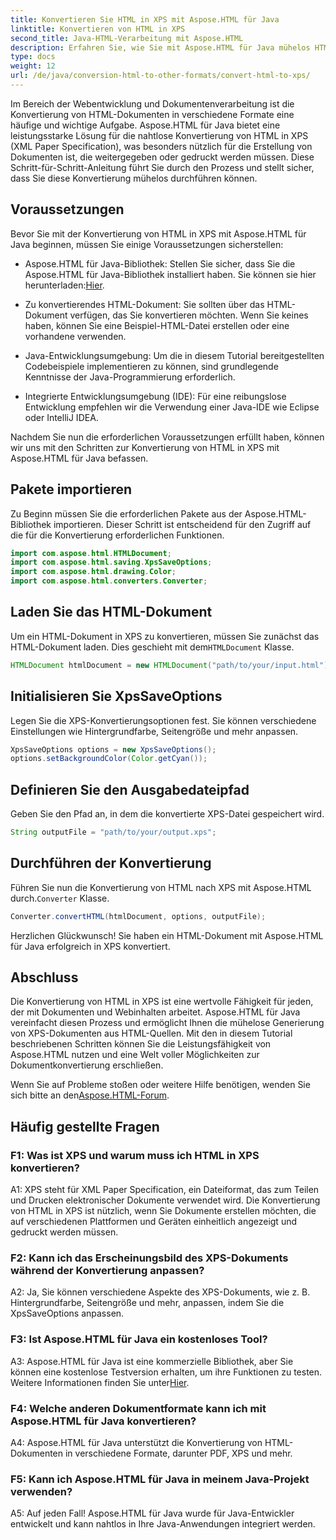 ```yaml
---
title: Konvertieren Sie HTML in XPS mit Aspose.HTML für Java
linktitle: Konvertieren von HTML in XPS
second_title: Java-HTML-Verarbeitung mit Aspose.HTML
description: Erfahren Sie, wie Sie mit Aspose.HTML für Java mühelos HTML in XPS konvertieren. Erstellen Sie mühelos plattformübergreifende Dokumente.
type: docs
weight: 12
url: /de/java/conversion-html-to-other-formats/convert-html-to-xps/
---
```

Im Bereich der Webentwicklung und Dokumentenverarbeitung ist die Konvertierung von HTML-Dokumenten in verschiedene Formate eine häufige und wichtige Aufgabe. Aspose.HTML für Java bietet eine leistungsstarke Lösung für die nahtlose Konvertierung von HTML in XPS (XML Paper Specification), was besonders nützlich für die Erstellung von Dokumenten ist, die weitergegeben oder gedruckt werden müssen. Diese Schritt-für-Schritt-Anleitung führt Sie durch den Prozess und stellt sicher, dass Sie diese Konvertierung mühelos durchführen können.

## Voraussetzungen

Bevor Sie mit der Konvertierung von HTML in XPS mit Aspose.HTML für Java beginnen, müssen Sie einige Voraussetzungen sicherstellen:

-  Aspose.HTML für Java-Bibliothek: Stellen Sie sicher, dass Sie die Aspose.HTML für Java-Bibliothek installiert haben. Sie können sie hier herunterladen:[Hier](https://releases.aspose.com/html/java/).

- Zu konvertierendes HTML-Dokument: Sie sollten über das HTML-Dokument verfügen, das Sie konvertieren möchten. Wenn Sie keines haben, können Sie eine Beispiel-HTML-Datei erstellen oder eine vorhandene verwenden.

- Java-Entwicklungsumgebung: Um die in diesem Tutorial bereitgestellten Codebeispiele implementieren zu können, sind grundlegende Kenntnisse der Java-Programmierung erforderlich.

- Integrierte Entwicklungsumgebung (IDE): Für eine reibungslose Entwicklung empfehlen wir die Verwendung einer Java-IDE wie Eclipse oder IntelliJ IDEA.

Nachdem Sie nun die erforderlichen Voraussetzungen erfüllt haben, können wir uns mit den Schritten zur Konvertierung von HTML in XPS mit Aspose.HTML für Java befassen.

## Pakete importieren

Zu Beginn müssen Sie die erforderlichen Pakete aus der Aspose.HTML-Bibliothek importieren. Dieser Schritt ist entscheidend für den Zugriff auf die für die Konvertierung erforderlichen Funktionen.

```java
import com.aspose.html.HTMLDocument;
import com.aspose.html.saving.XpsSaveOptions;
import com.aspose.html.drawing.Color;
import com.aspose.html.converters.Converter;
```

## Laden Sie das HTML-Dokument

 Um ein HTML-Dokument in XPS zu konvertieren, müssen Sie zunächst das HTML-Dokument laden. Dies geschieht mit dem`HTMLDocument` Klasse.

```java
HTMLDocument htmlDocument = new HTMLDocument("path/to/your/input.html");
```

## Initialisieren Sie XpsSaveOptions

Legen Sie die XPS-Konvertierungsoptionen fest. Sie können verschiedene Einstellungen wie Hintergrundfarbe, Seitengröße und mehr anpassen.

```java
XpsSaveOptions options = new XpsSaveOptions();
options.setBackgroundColor(Color.getCyan());
```

## Definieren Sie den Ausgabedateipfad

Geben Sie den Pfad an, in dem die konvertierte XPS-Datei gespeichert wird.

```java
String outputFile = "path/to/your/output.xps";
```

## Durchführen der Konvertierung

Führen Sie nun die Konvertierung von HTML nach XPS mit Aspose.HTML durch.`Converter` Klasse.

```java
Converter.convertHTML(htmlDocument, options, outputFile);
```

Herzlichen Glückwunsch! Sie haben ein HTML-Dokument mit Aspose.HTML für Java erfolgreich in XPS konvertiert.

## Abschluss

Die Konvertierung von HTML in XPS ist eine wertvolle Fähigkeit für jeden, der mit Dokumenten und Webinhalten arbeitet. Aspose.HTML für Java vereinfacht diesen Prozess und ermöglicht Ihnen die mühelose Generierung von XPS-Dokumenten aus HTML-Quellen. Mit den in diesem Tutorial beschriebenen Schritten können Sie die Leistungsfähigkeit von Aspose.HTML nutzen und eine Welt voller Möglichkeiten zur Dokumentkonvertierung erschließen.

 Wenn Sie auf Probleme stoßen oder weitere Hilfe benötigen, wenden Sie sich bitte an den[Aspose.HTML-Forum](https://forum.aspose.com/).

## Häufig gestellte Fragen

### F1: Was ist XPS und warum muss ich HTML in XPS konvertieren?

A1: XPS steht für XML Paper Specification, ein Dateiformat, das zum Teilen und Drucken elektronischer Dokumente verwendet wird. Die Konvertierung von HTML in XPS ist nützlich, wenn Sie Dokumente erstellen möchten, die auf verschiedenen Plattformen und Geräten einheitlich angezeigt und gedruckt werden müssen.

### F2: Kann ich das Erscheinungsbild des XPS-Dokuments während der Konvertierung anpassen?

A2: Ja, Sie können verschiedene Aspekte des XPS-Dokuments, wie z. B. Hintergrundfarbe, Seitengröße und mehr, anpassen, indem Sie die XpsSaveOptions anpassen.

### F3: Ist Aspose.HTML für Java ein kostenloses Tool?

 A3: Aspose.HTML für Java ist eine kommerzielle Bibliothek, aber Sie können eine kostenlose Testversion erhalten, um ihre Funktionen zu testen. Weitere Informationen finden Sie unter[Hier](https://releases.aspose.com/html/java).

### F4: Welche anderen Dokumentformate kann ich mit Aspose.HTML für Java konvertieren?

A4: Aspose.HTML für Java unterstützt die Konvertierung von HTML-Dokumenten in verschiedene Formate, darunter PDF, XPS und mehr.

### F5: Kann ich Aspose.HTML für Java in meinem Java-Projekt verwenden?

A5: Auf jeden Fall! Aspose.HTML für Java wurde für Java-Entwickler entwickelt und kann nahtlos in Ihre Java-Anwendungen integriert werden.